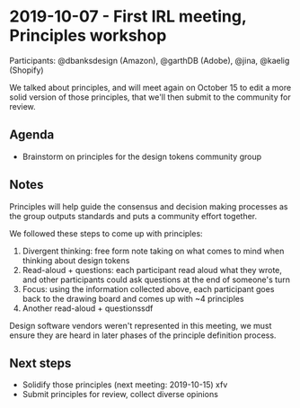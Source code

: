 # 2019-10-07 - First IRL meeting, Principles workshop

Participants: @dbanksdesign (Amazon), @garthDB (Adobe), @jina, @kaelig (Shopify)

We talked about principles, and will meet again on October 15 to edit a more solid version of those principles, that we'll then submit to the community for review.

## Agenda

- Brainstorm on principles for the design tokens community group

## Notes

Principles will help guide the consensus and decision making processes as the group outputs standards and puts a community effort together.

We followed these steps to come up with principles:

1. Divergent thinking: free form note taking on what comes to mind when thinking about design tokens
2. Read-aloud + questions: each participant read aloud what they wrote, and other participants could ask questions at the end of someone's turn
3. Focus: using the information collected above, each participant goes back to the drawing board and comes up with ~4 principles
4. Another read-aloud + questionssdf

Design software vendors weren't represented in this meeting, we must ensure they are heard in later phases of the principle definition process.

## Next steps

- Solidify those principles (next meeting: 2019-10-15) xfv
- Submit principles for review, collect diverse opinions
